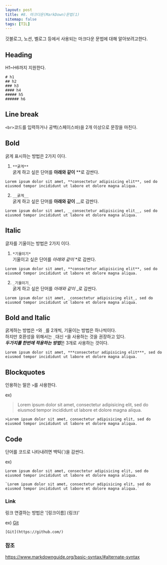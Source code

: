 ```yaml
---
layout: post
title: #8. 마크다운(MarkDown)문법(1)
sitemap: false
tags: [TIL]
---
```


깃블로그, 노션, 벨로그 등에서 사용되는 마크다운 문법에 대해 알아보려고한다.

## Heading  
H1~H6까지 지원한다.
```
# h1
## h2
### h3
#### h4
##### h5
###### h6
```

## Line break
`<br>`코드를 입력하거나 공백(스페이스바)을 2개 이상으로 문장을 마친다.

## Bold
굵게 표시하는 방법은 2가지 이다.  
1) `**굵게**`  
굵게 하고 싶은 단어를 **아래와 같이** **로 감싼다.
```
Lorem ipsum dolor sit amet, **consectetur adipisicing elit**, sed do eiusmod tempor incididunt ut labore et dolore magna aliqua.
```

2) `__굵게__`  
굵게 하고 싶은 단어를 __아래와 같이__ __로 감싼다.
```
Lorem ipsum dolor sit amet, __consectetur adipisicing elit__, sed do eiusmod tempor incididunt ut labore et dolore magna aliqua.
```  

## Italic
글자를 기울이는 방법은 2가지 이다.  
1) `*기울이기*`  
기울이고 싶은 단어를 *아래와 같이* *로 감싼다.
```
Lorem ipsum dolor sit amet, **consectetur adipisicing elit**, sed do eiusmod tempor incididunt ut labore et dolore magna aliqua.
```

2) `_기울이기_`  
굵게 하고 싶은 단어를 _아래와 같이_ _로 감싼다.
```
Lorem ipsum dolor sit amet, _consectetur adipisicing elit_, sed do eiusmod tempor incididunt ut labore et dolore magna aliqua.
```  

## Bold and Italic
굵게하는 방법은 `*`와 `_`를 2개씩, 기울이는 방법은 하나씩이다.  
하지만 호환성을 위해서는 `_`대신 `*`을 사용하는 것을 권장하고 있다.  
***두가지를 한번에 적용하는 방법***은 3개로 사용하는 것이다.
```
Lorem ipsum dolor sit amet, ***consectetur adipisicing elit***, sed do eiusmod tempor incididunt ut labore et dolore magna aliqua.
```

## Blockquotes
인용하는 말은 `>`를 사용한다.  

ex)    
>Lorem ipsum dolor sit amet, consectetur adipisicing elit, sed do eiusmod tempor incididunt ut labore et dolore magna aliqua.  

```
>Lorem ipsum dolor sit amet, consectetur adipisicing elit, sed do eiusmod tempor incididunt ut labore et dolore magna aliqua.
```  

## Code
단어를 코드로 나타내려면 백틱(`)을 감싼다.  

ex)  

`Lorem ipsum dolor sit amet, consectetur adipisicing elit, sed do eiusmod tempor incididunt ut labore et dolore magna aliqua.`

```
`Lorem ipsum dolor sit amet, consectetur adipisicing elit, sed do eiusmod tempor incididunt ut labore et dolore magna aliqua.`
```  

### Link
링크 연결하는 방법은 '[링크이름] (링크)'  

ex) [Git](https://github.com/)

```
[Git](https://github.com/)
```


### 참조
<https://www.markdownguide.org/basic-syntax/#alternate-syntax>